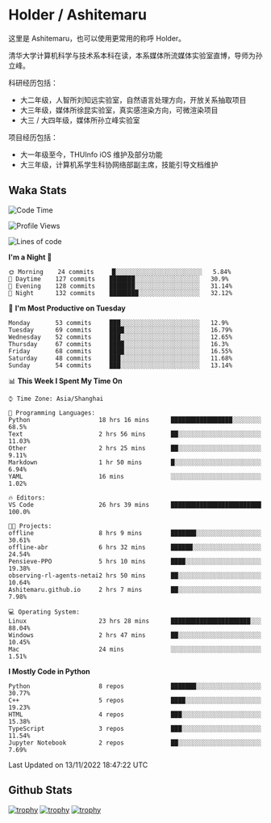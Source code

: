 # Holder / Ashitemaru

这里是 Ashitemaru，也可以使用更常用的称呼 Holder。

清华大学计算机科学与技术系本科在读，本系媒体所流媒体实验室直博，导师为孙立峰。

科研经历包括：

- 大二年级，人智所刘知远实验室，自然语言处理方向，开放关系抽取项目
- 大三年级，媒体所徐昆实验室，真实感渲染方向，可微渲染项目
- 大三 / 大四年级，媒体所孙立峰实验室

项目经历包括：

- 大一年级至今，THUInfo iOS 维护及部分功能
- 大三年级，计算机系学生科协网络部副主席，技能引导文档维护

## Waka Stats

<!--START_SECTION:waka-->
![Code Time](http://img.shields.io/badge/Code%20Time-188%20hrs%2043%20mins-blue)

![Profile Views](http://img.shields.io/badge/Profile%20Views-0-blue)

![Lines of code](https://img.shields.io/badge/From%20Hello%20World%20I%27ve%20Written-328%20Thousand%20lines%20of%20code-blue)

**I'm a Night 🦉** 

```text
🌞 Morning    24 commits     █░░░░░░░░░░░░░░░░░░░░░░░░   5.84% 
🌆 Daytime    127 commits    ███████░░░░░░░░░░░░░░░░░░   30.9% 
🌃 Evening    128 commits    ███████░░░░░░░░░░░░░░░░░░   31.14% 
🌙 Night      132 commits    ████████░░░░░░░░░░░░░░░░░   32.12%

```
📅 **I'm Most Productive on Tuesday** 

```text
Monday       53 commits     ███░░░░░░░░░░░░░░░░░░░░░░   12.9% 
Tuesday      69 commits     ████░░░░░░░░░░░░░░░░░░░░░   16.79% 
Wednesday    52 commits     ███░░░░░░░░░░░░░░░░░░░░░░   12.65% 
Thursday     67 commits     ████░░░░░░░░░░░░░░░░░░░░░   16.3% 
Friday       68 commits     ████░░░░░░░░░░░░░░░░░░░░░   16.55% 
Saturday     48 commits     ███░░░░░░░░░░░░░░░░░░░░░░   11.68% 
Sunday       54 commits     ███░░░░░░░░░░░░░░░░░░░░░░   13.14%

```


📊 **This Week I Spent My Time On** 

```text
⌚︎ Time Zone: Asia/Shanghai

💬 Programming Languages: 
Python                   18 hrs 16 mins      █████████████████░░░░░░░░   68.5% 
Text                     2 hrs 56 mins       ██░░░░░░░░░░░░░░░░░░░░░░░   11.03% 
Other                    2 hrs 25 mins       ██░░░░░░░░░░░░░░░░░░░░░░░   9.11% 
Markdown                 1 hr 50 mins        █░░░░░░░░░░░░░░░░░░░░░░░░   6.94% 
YAML                     16 mins             ░░░░░░░░░░░░░░░░░░░░░░░░░   1.02%

🔥 Editors: 
VS Code                  26 hrs 39 mins      █████████████████████████   100.0%

🐱‍💻 Projects: 
offline                  8 hrs 9 mins        ███████░░░░░░░░░░░░░░░░░░   30.61% 
offline-abr              6 hrs 32 mins       ██████░░░░░░░░░░░░░░░░░░░   24.54% 
Pensieve-PPO             5 hrs 10 mins       ████░░░░░░░░░░░░░░░░░░░░░   19.38% 
observing-rl-agents-netai2 hrs 50 mins       ██░░░░░░░░░░░░░░░░░░░░░░░   10.64% 
Ashitemaru.github.io     2 hrs 7 mins        ██░░░░░░░░░░░░░░░░░░░░░░░   7.98%

💻 Operating System: 
Linux                    23 hrs 28 mins      ██████████████████████░░░   88.04% 
Windows                  2 hrs 47 mins       ██░░░░░░░░░░░░░░░░░░░░░░░   10.45% 
Mac                      24 mins             ░░░░░░░░░░░░░░░░░░░░░░░░░   1.51%

```

**I Mostly Code in Python** 

```text
Python                   8 repos             ███████░░░░░░░░░░░░░░░░░░   30.77% 
C++                      5 repos             ████░░░░░░░░░░░░░░░░░░░░░   19.23% 
HTML                     4 repos             ███░░░░░░░░░░░░░░░░░░░░░░   15.38% 
TypeScript               3 repos             ███░░░░░░░░░░░░░░░░░░░░░░   11.54% 
Jupyter Notebook         2 repos             ██░░░░░░░░░░░░░░░░░░░░░░░   7.69%

```



 Last Updated on 13/11/2022 18:47:22 UTC
<!--END_SECTION:waka-->

## Github Stats

[![trophy](https://github-profile-trophy.vercel.app/?username=Ashitemaru&column=7)](https://github.com/Ashitemaru)
[![trophy](https://github-readme-stats.vercel.app/api?username=Ashitemaru&show_icons=true&include_all_commits=true)](https://github.com/Ashitemaru)
[![trophy](https://github-readme-stats.vercel.app/api/top-langs/?username=Ashitemaru&layout=compact)](https://github.com/Ashitemaru)

<!--
**Ashitemaru/Ashitemaru** is a ✨ _special_ ✨ repository because its `README.md` (this file) appears on your GitHub profile.

Here are some ideas to get you started:

- 🔭 I’m currently working on ...
- 🌱 I’m currently learning ...
- 👯 I’m looking to collaborate on ...
- 🤔 I’m looking for help with ...
- 💬 Ask me about ...
- 📫 How to reach me: ...
- 😄 Pronouns: ...
- ⚡ Fun fact: ...
-->
